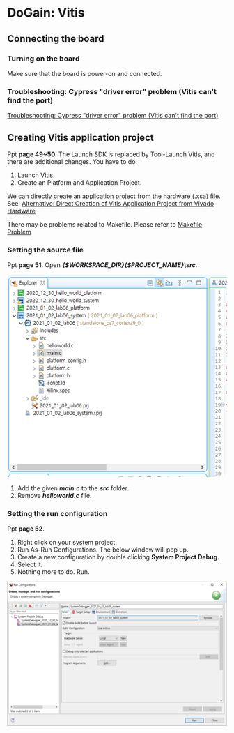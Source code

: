 # DoGain: Vitis

## Connecting the board

### Turning on the board

Make sure that the board is power-on and connected.

### Troubleshooting: Cypress "driver error" problem (Vitis can't find the port)

[Troubleshooting: Cypress "driver error" problem (Vitis can't find the port)](https://github.com/hajin-kim/FPGA_Tutorial_with_HLS/blob/main/Troubleshootings%20f43673650b7c4eb5b83fa2b7a80452e2/Troubleshooting%20Cypress%20driver%20error%20problem%20\(Viti%209c61286cfd0e4f0bbe4892d0abcdbb78.md) 

## Creating Vitis application project

Ppt **page 49~50**. The Launch SDK is replaced by Tool-Launch Vitis, and there are additional changes. You have to do:

1. Launch Vitis.
2. Create an Platform and Application Project.

We can directly create an application project from the hardware (.xsa) file. See:
 [Alternative: Direct Creation of Vitis Application Project from Vivado Hardware](https://github.com/hajin-kim/FPGA_Tutorial_with_HLS/blob/main/Lab05%20Hello%20World%20with%20Vitis%20and%20Vivado%20d3897032db324f5d9531e5ab0a9af6df/Alternative%20Direct%20Creation%20of%20Vitis%20Application%20P%20c3733968f81641d19b17885f5466a621.md) 

There may be problems related to Makefile. Please refer to [Makefile Problem](https://github.com/hajin-kim/FPGA_Tutorial_with_HLS/blob/main/Troubleshootings%20f43673650b7c4eb5b83fa2b7a80452e2/Makefile%20Problem%20b266174a19ec426eba6e8e8b3119c7d0.md) 

### Setting the source file

Ppt **page 51**. Open ***{$WORKSPACE_DIR}\{$PROJECT_NAME}\src***.

![DoGain%20Vitis%20730de75150cc4347a751df26522589f8/Untitled.png](DoGain%20Vitis%20730de75150cc4347a751df26522589f8/Untitled.png)

1. Add the given ***main.c*** to the ***src*** folder.
2. Remove ***helloworld.c*** file.

### Setting the run configuration

Ppt **page 52**.

1. Right click on your system project.
2. Run As-Run Configurations. The below window will pop up.
3. Create a new configuration by double clicking **System Project Debug**.
4. Select it.
5. Nothing more to do. Run.

![DoGain%20Vitis%20730de75150cc4347a751df26522589f8/Untitled%201.png](DoGain%20Vitis%20730de75150cc4347a751df26522589f8/Untitled%201.png)

